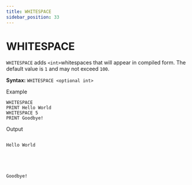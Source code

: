 ```yaml
---
title: WHITESPACE
sidebar_position: 33
---
```


# WHITESPACE
`WHITESPACE` adds `<int>`whitespaces that will appear in compiled form. The default value is `1` and may not exceed `100`.

**Syntax:** `WHITESPACE <optional int>`

Example
```
WHITESPACE
PRINT Hello World
WHITESPACE 5
PRINT Goodbye!
```

Output
```

Hello World





Goodbye!
```